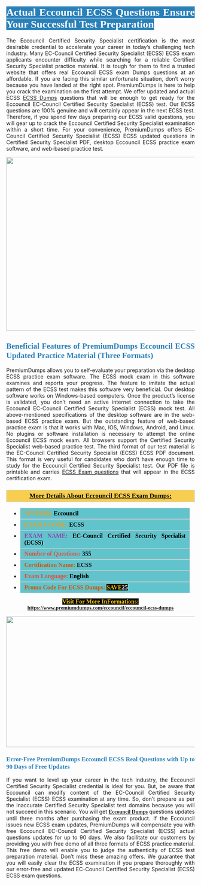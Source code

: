<h1 style="text-align: justify;"><span style="color:#ffffff;"><span style="font-family:Georgia,serif;"><strong><span style="background-color:#2980b9;">Actual Eccouncil ECSS Questions Ensure Your Successful Test Preparation</span></strong></span></span></h1>

<p style="text-align: justify;">The Eccouncil Certified Security Specialist certification is the most desirable credential to accelerate your career in today’s challenging tech industry. Many EC-Council Certified Security Specialist (ECSS) ECSS exam applicants encounter difficulty while searching for a reliable Certified Security Specialist practice material. It is tough for them to find a trusted website that offers real Eccouncil ECSS exam Dumps questions at an affordable. If you are facing this similar unfortunate situation, don’t worry because you have landed at the right spot. PremiumDumps is here to help you crack the examination on the first attempt. We offer updated and actual ECSS <a href="https://www.premiumdumps.com/eccouncil/eccouncil-ecss-dumps">ECSS Dumps</a> questions that will be enough to get ready for the Eccouncil EC-Council Certified Security Specialist (ECSS) test. Our ECSS questions are 100% genuine and will certainly appear in the next ECSS test. Therefore, if you spend few days preparing our ECSS valid questions, you will gear up to crack the Eccouncil Certified Security Specialist examination within a short time. For your convenience, PremiumDumps offers EC-Council Certified Security Specialist (ECSS) ECSS updated questions in Certified Security Specialist PDF, desktop Eccouncil ECSS practice exam software, and web-based practice test.</p>

<p style="text-align: center;"><a href="https://www.premiumdumps.com/eccouncil/eccouncil-ecss-dumps"><img alt="" src="https://i.imgur.com/KJGzbJ2.jpeg" style="width: 700px; height: 465px;" /></a></p>

<h2 style="text-align: justify;"><span style="color:#2980b9;"><span style="font-family:Georgia,serif;"><strong>Beneficial Features of PremiumDumps Eccouncil ECSS Updated Practice Material (Three Formats)</strong></span></span></h2>

<p style="text-align: justify;">PremiumDumps allows you to self-evaluate your preparation via the desktop ECSS practice exam software. The ECSS mock exam in this software examines and reports your progress. The feature to imitate the actual pattern of the ECSS test makes this software very beneficial. Our desktop software works on Windows-based computers. Once the product’s license is validated, you don’t need an active internet connection to take the Eccouncil EC-Council Certified Security Specialist (ECSS) mock test. All above-mentioned specifications of the desktop software are in the web-based ECSS practice exam. But the outstanding feature of web-based practice exam is that it works with Mac, IOS, Windows, Android, and Linux. No plugins or software installation is necessary to attempt the online Eccouncil ECSS mock exam. All browsers support the Certified Security Specialist web-based practice test. The third format of our test material is the EC-Council Certified Security Specialist (ECSS) ECSS PDF document. This format is very useful for candidates who don’t have enough time to study for the Eccouncil Certified Security Specialist test. Our PDF file is printable and carries <a href="https://www.premiumdumps.com/eccouncil/eccouncil-ecss-dumps">ECSS Exam questions</a> that will appear in the ECSS certification exam.</p>

<h3 style="background: #f7ce50; border: 1px solid rgb(204, 204, 204); padding: 5px 10px; text-align: center;"><span style="font-family:Georgia,serif;"><u><u><span style="color:#000000;"><span style="font-size:11pt"><span style="line-height:normal"><b><span style="font-size:13.0pt"><span cambria="">More Details About Eccouncil ECSS Exam Dumps:</span></span></b></span></span></span></u></u></span></h3>

<ul>
	<li style="margin:0cm 10pt">
	<div style="background:#61c4cd; border: 1px solid rgb(204, 204, 204); padding: 5px 10px; text-align: justify;"><span style="font-family:Georgia,serif;"><span style="font-size:11pt"><span style="line-height:normal"><b><span style="font-size:12.0pt"><span new="" roman="" times=""><span style="color:#f39c12;">VENDOR:</span> <span style="color:#000000;">Eccouncil</span></span></span></b></span></span></span></div>
	</li>
	<li style="margin:0cm 10pt">
	<div style="background: #61c4cd; border: 1px solid rgb(204, 204, 204); padding: 5px 10px; text-align: justify;"><span style="font-family:Georgia,serif;"><span style="font-size:11pt"><span style="line-height:normal"><b><span style="font-size:12.0pt"><span new="" roman="" times=""><span style="color:#f39c12;">EXAM CCODE:</span> <span style="color:#000000;">ECSS</span></span></span></b></span></span></span></div>
	</li>
	<li style="margin:0cm 10pt">
	<div style="background: #61c4cd; border: 1px solid rgb(204, 204, 204); padding: 5px 10px; text-align: justify;"><span style="font-family:Georgia,serif;"><span style="font-size:11pt"><span style="line-height:normal"><b><span style="font-size:12.0pt"><span new="" roman="" times=""><span style="color:#8e44ad;">EXAM NAME:</span> <span style="color:#000000;">EC-Council Certified Security Specialist (ECSS)</span></span></span></b></span></span></span></div>
	</li>
	<li style="margin:0cm 10pt">
	<div style="background: #61c4cd; border: 1px solid rgb(204, 204, 204); padding: 5px 10px;"><span style="font-family:Georgia,serif;"><span style="font-size:11pt"><span style="line-height:normal"><b><span style="font-size:12.0pt"><span new="" roman="" times=""><span style="color:#e74c3c;">Number of Questions:</span><span style="color:#000000;"><span style="color:#f1c40f;"> </span>355</span></span></span></b></span></span></span></div>
	</li>
	<li style="margin:0cm 10pt">
	<div style="background: #61c4cd; border: 1px solid rgb(204, 204, 204); padding: 5px 10px; text-align: justify;"><span style="font-family:Georgia,serif;"><span style="font-size:11pt"><span style="line-height:normal"><b><span style="font-size:12.0pt"><span new="" roman="" times=""><span style="color:#d35400;">Certification Name:</span> ECSS</span></span></b></span></span></span></div>
	</li>
	<li style="margin:0cm 10pt">
	<div style="background: #61c4cd; border: 1px solid rgb(204, 204, 204); padding: 5px 10px; text-align: justify;"><span style="font-family:Georgia,serif;"><span style="font-size:11pt"><span style="line-height:normal"><b><span style="font-size:12.0pt"><span new="" roman="" times=""><span style="color:#e74c3c;">Exam Language:</span> <span style="color:#000000;">English</span></span></span></b></span></span></span></div>
	</li>
	<li style="margin:0cm 10pt">
	<div style="background: #61c4cd; border: 1px solid rgb(204, 204, 204); padding: 5px 10px;"><span style="font-family:Georgia,serif;"><span style="font-size:11pt"><span style="line-height:normal"><b><span style="font-size:12.0pt"><span new="" roman="" times=""><span style="color:#d35400;">Promo Code For ECSS Dumps:</span><span style="color:#f1c40f;"> <span style="background-color:#000000;">SAVE</span></span><span style="color:#ffffff;"><span style="background-color:#000000;">25</span></span></span></span></b></span></span></span></div>
	</li>
</ul>

<p style="text-align: center;"><span style="font-family:Georgia,serif;"><strong><span style="font-size:16px;"><span style="color:#f1c40f;"><span style="background-color:#000000;">Visit For More InFormations:</span></span></span> <a href="https://www.premiumdumps.com/eccouncil/eccouncil-ecss-dumps">https://www.premiumdumps.com/eccouncil/eccouncil-ecss-dumps</a></strong></span></p>

<p style="text-align: center;"><strong><strong><a href="https://www.premiumdumps.com/eccouncil/eccouncil-ecss-dumps"><img alt="" src="https://i.imgur.com/F18GQwv.jpeg" style="width: 700px; height: 350px;" /></a></strong></strong></p>

<h3 style="text-align: justify;"><span style="color:#2980b9;"><span style="font-family:Georgia,serif;"><strong><strong><strong>Error-Free PremiumDumps Eccouncil ECSS Real Questions with Up to 90 Days of Free Updates</strong></strong></strong></span></span></h3>

<p style="text-align: justify;">If you want to level up your career in the tech industry, the Eccouncil Certified Security Specialist credential is ideal for you. But, be aware that Eccouncil can modify content of the EC-Council Certified Security Specialist (ECSS) ECSS examination at any time. So, don’t prepare as per the inaccurate Certified Security Specialist test domains because you will not succeed in this scenario. You will get <span style="font-family:Georgia,serif;"><strong><a href="https://www.premiumdumps.com/eccouncil-exam-dumps">Eccouncil Dumps</a></strong></span> questions updates until three months after purchasing the exam product. If the Eccouncil issues new ECSS exam updates, PremiumDumps will compensate you with free Eccouncil EC-Council Certified Security Specialist (ECSS) actual questions updates for up to 90 days. We also facilitate our customers by providing you with free demo of all three formats of ECSS practice material. This free demo will enable you to judge the authenticity of ECSS test preparation material. Don’t miss these amazing offers. We guarantee that you will easily clear the ECSS examination if you prepare thoroughly with our error-free and updated EC-Council Certified Security Specialist (ECSS) ECSS exam questions.</p>
